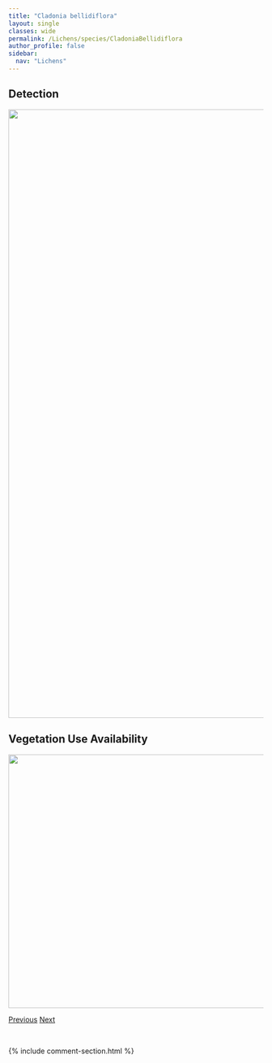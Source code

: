 ```yaml
---
title: "Cladonia bellidiflora"
layout: single
classes: wide
permalink: /Lichens/species/CladoniaBellidiflora
author_profile: false
sidebar:
  nav: "Lichens"
---
```


<h2>Detection</h2>

<a href="https://drive.google.com/uc?export=view&id=1ptmaG3jxUjv4zk2XayD8203tR_SpdmsM">
<img src="https://drive.google.com/uc?export=view&id=1ptmaG3jxUjv4zk2XayD8203tR_SpdmsM" height = "1200" width = "800">
</a>


<h2>Vegetation Use Availability</h2>

<a href="https://drive.google.com/uc?export=view&id=10Yt_N7364R5GAFEYw_6YQUacJYBv9cQP">
<img src="https://drive.google.com/uc?export=view&id=10Yt_N7364R5GAFEYw_6YQUacJYBv9cQP" height = "500" width = "1000">
</a>


<a href="/DevelopmentWebsite/Lichens/species/CladoniaBacilliformis" class="pagination--pager" title="Cladonia bacilliformis">Previous</a> <a href="/DevelopmentWebsite/Lichens/species/CladoniaBorealis" class="pagination--pager" title="Cladonia borealis">Next</a>

<p>&nbsp;</p>

{% include comment-section.html %}
